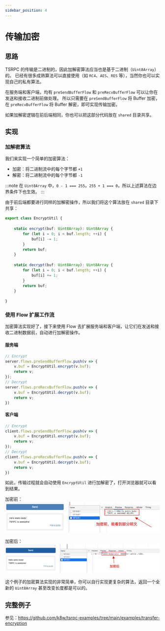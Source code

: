 ```yaml
---
sidebar_position: 4
---
```


# 传输加密

## 思路

TSRPC 的传输是二进制的，因此加解密算法应当也是基于二进制（`Uint8Array`）的。
已经有很多成熟算法可以直接使用（如 `RC4`、`AES`、`RES` 等），当然你也可以实现自己的私有算法。

在服务端和客户端，均有 `preSendBufferFlow` 和 `preRecvBufferFlow` 可以让你在发送和接收二进制前做处理。
所以只需要在 `preSendBufferFlow` 将 Buffer 加密，在 `preRecvBufferFlow` 将 Buffer 解密，即可实现传输加密。

如果加解密逻辑在前后端相同，你也可以把这部分代码放在 `shared` 目录共享。
## 实现

### 加解密算法

我们来实现一个简单的加密算法：
- 加密：将二进制流中的每个字节都 `+1`
- 解密：将二进制流中的每个字节都 `-1`

:::note
在 `Uint8Array` 中，`0 - 1 === 255`，`255 + 1 === 0`，所以上述算法在边界条件下也生效。
:::

由于前后端都要进行同样的加解密操作，所以我们将这个算法放在 `shared` 目录下共享：

```ts title="shared/models/EncryptUtil"
export class EncryptUtil {

    static encrypt(buf: Uint8Array): Uint8Array {
        for (let i = 0; i < buf.length; ++i) {
            buf[i] -= 1;
        }
        return buf;
    }

    static decrypt(buf: Uint8Array): Uint8Array {
        for (let i = 0; i < buf.length; ++i) {
            buf[i] += 1;
        }
        return buf;
    }

}
```

### 使用 Flow 扩展工作流

加密算法实现好了，接下来使用 Flow 去扩展服务端和客户端，让它们在发送和接收二进制数据前，自动进行加解密操作。

#### 服务端

```ts
// Encrypt
server.flows.preSendBufferFlow.push(v => {
    v.buf = EncryptUtil.encrypt(v.buf);
    return v;
});
// Decrypt
server.flows.preRecvBufferFlow.push(v => {
    v.buf = EncryptUtil.decrypt(v.buf);
    return v;
})
```

#### 客户端

```ts
// Encrypt
client.flows.preSendBufferFlow.push(v => {
    v.buf = EncryptUtil.encrypt(v.buf);
    return v;
});
// Decrypt
client.flows.preRecvBufferFlow.push(v => {
    v.buf = EncryptUtil.decrypt(v.buf);
    return v;
})
```

如此，传输过程就会自动使用 `EncryptUtil` 进行加解密了，打开浏览器就可以看到结果。

加密前：
![](assets/before-encrypt.png)

加密后：
![](assets/after-encrypt.png)

这个例子的加密算法实现的非常简单，你可以自行实现更复杂的算法，返回一个全新的 `Uint8Array` 甚至改变长度都是可以的。

## 完整例子

参见：https://github.com/k8w/tsrpc-examples/tree/main/examples/transfer-encryption